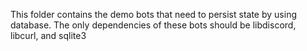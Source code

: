 This folder contains the demo bots that need to persist state by using database. 
The only dependencies of these bots should  be libdiscord, libcurl, and sqlite3

